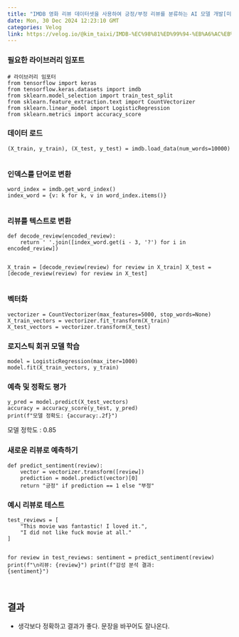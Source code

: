 ```yaml
---
title: "IMDB 영화 리뷰 데이터셋을 사용하여 긍정/부정 리뷰를 분류하는 AI 모델 개발[미니프로젝트]"
date: Mon, 30 Dec 2024 12:23:10 GMT
categories: Velog
link: https://velog.io/@kim_taixi/IMDB-%EC%98%81%ED%99%94-%EB%A6%AC%EB%B7%B0-%EB%8D%B0%EC%9D%B4%ED%84%B0%EC%85%8B%EC%9D%84-%EC%82%AC%EC%9A%A9%ED%95%98%EC%97%AC-%EA%B8%8D%EC%A0%95%EB%B6%80%EC%A0%95-%EB%A6%AC%EB%B7%B0%EB%A5%BC-%EB%B6%84%EB%A5%98%ED%95%98%EB%8A%94-AI-%EB%AA%A8%EB%8D%B8-%EA%B0%9C%EB%B0%9C
---
```


<h3 id="필요한-라이브러리-임포트">필요한 라이브러리 임포트</h3>
<pre><code class="language-python"># 라이브러리 임포터
from tensorflow import keras
from tensorflow.keras.datasets import imdb
from sklearn.model_selection import train_test_split
from sklearn.feature_extraction.text import CountVectorizer
from sklearn.linear_model import LogisticRegression
from sklearn.metrics import accuracy_score</code></pre>
<h3 id="데이터-로드">데이터 로드</h3>
<pre><code class="language-python">(X_train, y_train), (X_test, y_test) = imdb.load_data(num_words=10000)</code></pre>
<p><img alt="" src="https://velog.velcdn.com/images/kim_taixi/post/0c97dc72-194f-4a0d-ad66-5a701cdeee3f/image.png" /></p>
<h3 id="인덱스를-단어로-변환">인덱스를 단어로 변환</h3>
<pre><code class="language-python">word_index = imdb.get_word_index()
index_word = {v: k for k, v in word_index.items()}</code></pre>
<p><img alt="" src="https://velog.velcdn.com/images/kim_taixi/post/1740c8d4-4631-4d47-a09a-fffc0a1f75c4/image.png" /></p>
<h3 id="리뷰를-텍스트로-변환">리뷰를 텍스트로 변환</h3>
<pre><code class="language-python">def decode_review(encoded_review):
    return ' '.join([index_word.get(i - 3, '?') for i in encoded_review])

X_train = [decode_review(review) for review in X_train]
X_test = [decode_review(review) for review in X_test]</code></pre>
<h3 id="벡터화">벡터화</h3>
<pre><code class="language-python">vectorizer = CountVectorizer(max_features=5000, stop_words=None)
X_train_vectors = vectorizer.fit_transform(X_train)
X_test_vectors = vectorizer.transform(X_test)</code></pre>
<h3 id="로지스틱-회귀-모델-학습">로지스틱 회귀 모델 학습</h3>
<pre><code class="language-python">model = LogisticRegression(max_iter=1000)
model.fit(X_train_vectors, y_train)</code></pre>
<h3 id="예측-및-정확도-평가">예측 및 정확도 평가</h3>
<pre><code class="language-python">y_pred = model.predict(X_test_vectors)
accuracy = accuracy_score(y_test, y_pred)
print(f&quot;모델 정확도: {accuracy:.2f}&quot;)</code></pre>
<p>모델 정학도 : 0.85</p>
<h3 id="새로운-리뷰로-예측하기">새로운 리뷰로 예측하기</h3>
<pre><code class="language-python">def predict_sentiment(review):
    vector = vectorizer.transform([review])
    prediction = model.predict(vector)[0]
    return &quot;긍정&quot; if prediction == 1 else &quot;부정&quot;</code></pre>
<h3 id="예시-리뷰로-테스트">예시 리뷰로 테스트</h3>
<pre><code class="language-python">test_reviews = [
    &quot;This movie was fantastic! I loved it.&quot;,
    &quot;I did not like fuck movie at all.&quot;
]

for review in test_reviews:
    sentiment = predict_sentiment(review)
    print(f&quot;\n리뷰: {review}&quot;)
    print(f&quot;감성 분석 결과: {sentiment}&quot;)</code></pre>
<p><img alt="" src="https://velog.velcdn.com/images/kim_taixi/post/6d46f0bd-222b-4534-9909-ec577f986eb0/image.png" /></p>
<h2 id="결과">결과</h2>
<ul>
<li>생각보다 정확하고 결과가 좋다. 문장을 바꾸어도 잘나온다.</li>
</ul>
